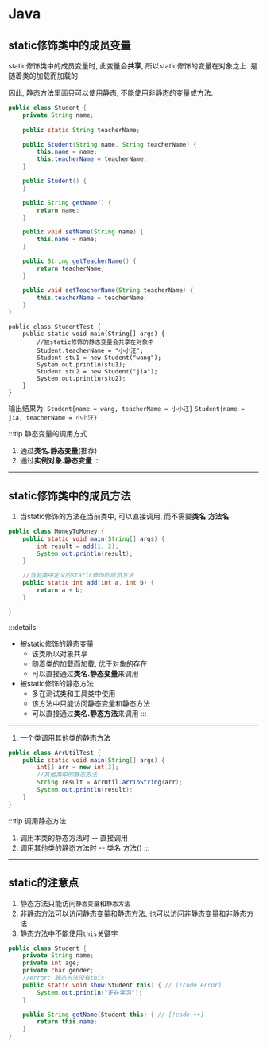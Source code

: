 # Java

## static修饰类中的成员变量

static修饰类中的成员变量时, 此变量会**共享**, 所以static修饰的变量在对象之上. 是随着类的加载而加载的

因此, 静态方法里面只可以使用静态, 不能使用非静态的变量或方法.

```java 创建学生类
public class Student {
    private String name;
    
    public static String teacherName;

    public Student(String name, String teacherName) {
        this.name = name;
        this.teacherName = teacherName;
    }

    public Student() {
    }

    public String getName() {
        return name;
    }

    public void setName(String name) {
        this.name = name;
    }

    public String getTeacherName() {
        return teacherName;
    }

    public void setTeacherName(String teacherName) {
        this.teacherName = teacherName;
    }
}
```

```java{3} 使用学生类
public class StudentTest {
    public static void main(String[] args) {
        //被static修饰的静态变量会共享在对象中
        Student.teacherName = "小小汪";
        Student stu1 = new Student("wang");
        System.out.println(stu1);
        Student stu2 = new Student("jia");
        System.out.println(stu2);
    }
}
```

输出结果为: `Student{name = wang, teacherName = 小小汪}`
`Student{name = jia, teacherName = 小小汪}`

:::tip
静态变量的调用方式

1. 通过**类名.静态变量**(推荐)
2. 通过**实例对象.静态变量**
:::

---

## static修饰类中的成员方法

1. 当static修饰的方法在当前类中, 可以直接调用, 而不需要**类名.方法名**

```java
public class MoneyToMoney {
    public static void main(String[] args) {
        int result = add(1, 2);
        System.out.println(result);
    }

    //当前类中定义的static修饰的成员方法
    public static int add(int a, int b) {
        return a + b;
    }

}
```

:::details
- 被static修饰的静态变量
  - 该类所以对象共享
  - 随着类的加载而加载, 优于对象的存在
  - 可以直接通过**类名.静态变量**来调用
- 被static修饰的静态方法
  - 多在测试类和工具类中使用
  - 该方法中只能访问静态变量和静态方法
  - 可以直接通过**类名.静态方法**来调用
:::

---

1. 一个类调用其他类的静态方法

```java
public class ArrUtilTest {
    public static void main(String[] args) {
        int[] arr = new int[3];
        //其他类中的静态方法
        String result = ArrUtil.arrToString(arr);
        System.out.println(result);
    }
}
```

:::tip
调用静态方法

1. 调用本类的静态方法时 -- 直接调用
2. 调用其他类的静态方法时 -- 类名.方法()
:::

---

## static的注意点   

1. 静态方法只能访问`静态变量`和`静态方法`
2. 非静态方法可以访问静态变量和静态方法, 也可以访问非静态变量和非静态方法
3. 静态方法中不能使用`this`关键字

```java
public class Student {
    private String name;
    private int age;
    private char gender;
    //error: 静态方法没有this
    public static void show(Student this) { // [!code error]
        System.out.println("正在学习");
    }

    public String getName(Student this) { // [!code ++]
        return this.name;
    }
}
```